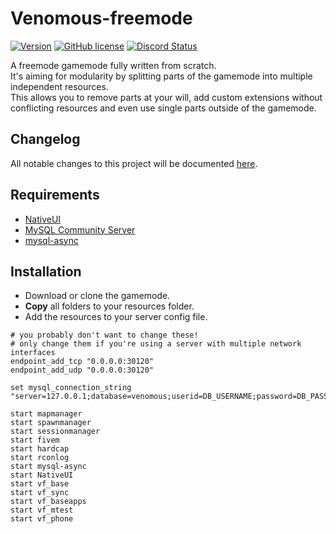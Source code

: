 # Venomous-freemode
[![Version](https://img.shields.io/badge/Version-1.0.0-brightgreen.svg)]()
[![GitHub license](https://img.shields.io/github/license/FiveM-Scripts/venomous-freemode.svg)](LICENSE)
<a href="https://discordapp.com/invite/qnAqCEd" title="Chat on Discord"><img alt="Discord Status" src="https://discordapp.com/api/guilds/285462938691567627/widget.png"></a>

A freemode gamemode fully written from scratch.    
It's aiming for modularity by splitting parts of the gamemode into multiple independent resources.    
This allows you to remove parts at your will, add custom extensions without conflicting resources and even use single parts outside of the gamemode.

## Changelog    
All notable changes to this project will be documented [here](CHANGELOG.md).

## Requirements

- [NativeUI](https://github.com/FrazzIe/NativeUILua) 
- [MySQL Community Server](https://dev.mysql.com/downloads/mysql/)
- [mysql-async](https://github.com/brouznouf/fivem-mysql-async)

## Installation
- Download or clone the gamemode.
- **Copy** all folders to your resources folder.
- Add the resources to your server config file.
```
# you probably don't want to change these!
# only change them if you're using a server with multiple network interfaces
endpoint_add_tcp "0.0.0.0:30120"
endpoint_add_udp "0.0.0.0:30120"

set mysql_connection_string "server=127.0.0.1;database=venomous;userid=DB_USERNAME;password=DB_PASSWORD;sslmode=none;"

start mapmanager
start spawnmanager
start sessionmanager
start fivem
start hardcap
start rconlog
start mysql-async
start NativeUI
start vf_base
start vf_sync
start vf_baseapps
start vf_mtest
start vf_phone
```

